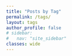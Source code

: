 ```yaml
---
title: "Posts by Tag"
permalink: /tags/
layout: tags
author_profile: false
# sidebar:
#   nav: "site_sidebar"
classes: wide
---
```

